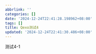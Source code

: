 ```yaml
---
abbrlink: ''
categories: []
date: '2024-12-24T22:41:28.198962+08:00'
tags: []
title: Qexo测试4
updated: '2024-12-24T22:41:30.486+08:00'
---
```

测试4-1
